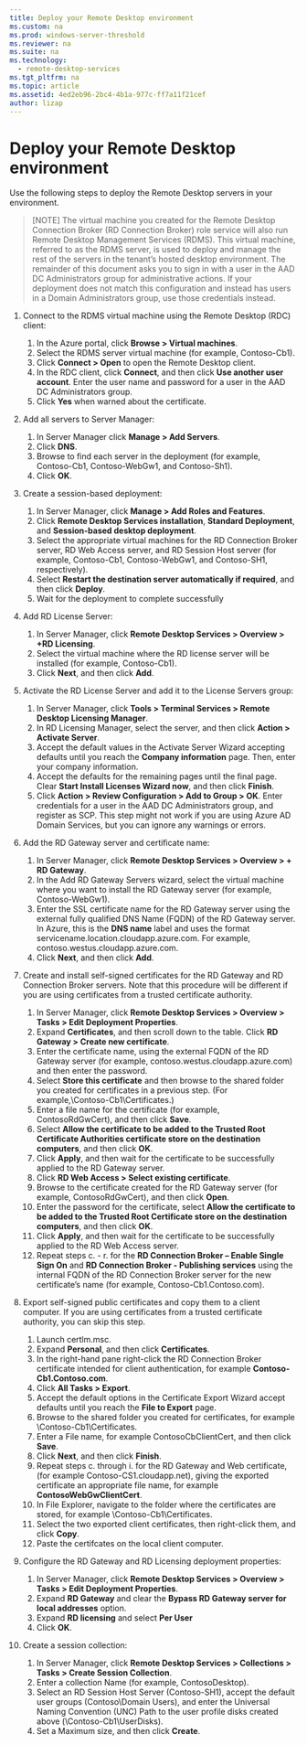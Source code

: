 ```yaml
---
title: Deploy your Remote Desktop environment
ms.custom: na
ms.prod: windows-server-threshold
ms.reviewer: na
ms.suite: na
ms.technology: 
  - remote-desktop-services
ms.tgt_pltfrm: na
ms.topic: article
ms.assetid: 4ed2eb96-2bc4-4b1a-977c-ff7a11f21cef
author: lizap
---
```

# Deploy your Remote Desktop environment
Use the following steps to deploy the Remote Desktop servers in your environment.  
  
>[NOTE] The virtual machine you created for the Remote Desktop Connection Broker (RD Connection Broker) role service will also run Remote Desktop Management Services (RDMS). This virtual machine, referred to as the RDMS server, is used to deploy and manage the rest of the servers in the tenant’s hosted desktop environment. The remainder of this document asks you to sign in with a user in the AAD DC Administrators group for administrative actions. If your deployment does not match this configuration and instead has users in a Domain Administrators group, use those credentials instead.  
  
1.	Connect to the RDMS virtual machine using the Remote Desktop (RDC) client:  
    1.	In the Azure portal, click **Browse > Virtual machines**.  
    2.	Select the RDMS server virtual machine (for example, Contoso-Cb1).  
    3.	Click **Connect > Open** to open the Remote Desktop client.  
    4.	In the RDC client, click **Connect**, and then click **Use another user account**. Enter the user name and password for a user in the AAD DC Administrators group.  
    5.	Click **Yes** when warned about the certificate.  
2.	Add all servers to Server Manager:  
    1.	In Server Manager click **Manage > Add Servers**.  
    2.	Click **DNS**.  
    3.	Browse to find each server in the deployment (for example, Contoso-Cb1, Contoso-WebGw1, and Contoso-Sh1).  
    4.	Click **OK**.  
3.	Create a session-based deployment:  
    1.	In Server Manager, click **Manage > Add Roles and Features**.  
    2.	Click **Remote Desktop Services installation**, **Standard Deployment**, and **Session-based desktop deployment**.  
    3.	Select the appropriate virtual machines for the RD Connection Broker server, RD Web Access server, and RD Session Host server (for example, Contoso-Cb1, Contoso-WebGw1, and Contoso-SH1, respectively).  
    4.	Select **Restart the destination server automatically if required**, and then click **Deploy**.  
    5.	Wait for the deployment to complete successfully  
4.	Add RD License Server:  
    1.	In Server Manager, click **Remote Desktop Services > Overview > +RD Licensing**.  
    2.	Select the virtual machine where the RD license server will be installed (for example, Contoso-Cb1).  
    3.	Click **Next**, and then click **Add**.  
      
5.	Activate the RD License Server and add it to the License Servers group:  
    1.	In Server Manager, click **Tools > Terminal Services > Remote Desktop Licensing Manager**.  
    2.	In RD Licensing Manager, select the server, and then click **Action > Activate Server**.  
    3.	Accept the default values in the Activate Server Wizard accepting defaults until you reach the **Company information** page. Then, enter your company information.  
    4.	Accept the defaults for the remaining pages until the final page. Clear **Start Install Licenses Wizard now**, and then click **Finish**.  
    5.	Click **Action > Review Configuration > Add to Group > OK**. Enter credentials for a user in the AAD DC Administrators group, and register as SCP. This step might not work if you are using Azure AD Domain Services, but you can ignore any warnings or errors.  
6.	Add the RD Gateway server and certificate name:  
    1.	In Server Manager, click **Remote Desktop Services > Overview > + RD Gateway**.  
    2.	In the Add RD Gateway Servers wizard, select the virtual machine where you want to install the RD Gateway server (for example, Contoso-WebGw1).  
    3.	Enter the SSL certificate name for the RD Gateway server using the external fully qualified DNS Name (FQDN) of the RD Gateway server. In Azure, this is the **DNS name** label and uses the format servicename.location.cloudapp.azure.com. For example, contoso.westus.cloudapp.azure.com.  
    4.	Click **Next**, and then click **Add**.  
7.	Create and install self-signed certificates for the RD Gateway and RD Connection Broker servers. Note that this procedure will be different if you are using certificates from a trusted certificate authority.    
    1.	In Server Manager, click **Remote Desktop Services > Overview > Tasks > Edit Deployment Properties**.  
    2.	Expand **Certificates**, and then scroll down to the table. Click **RD Gateway > Create new certificate**.  
    3.	Enter the certificate name, using the external FQDN of the RD Gateway server (for example, contoso.westus.cloudapp.azure.com) and then enter the password.  
    4.	Select **Store this certificate** and then browse to the shared folder you created for certificates in a previous step. (For example,\\Contoso-Cb1\Certificates.)  
    5.	Enter a file name for the certificate (for example, ContosoRdGwCert), and then click **Save**.  
    6.	Select **Allow the certificate to be added to the Trusted Root Certificate Authorities certificate store on the destination computers**, and then click **OK**.  
    7.	Click **Apply**, and then wait for the certificate to be successfully applied to the RD Gateway server.  
    8.	Click **RD Web Access > Select existing certificate**.  
    9.	Browse to the certificate created for the RD Gateway server (for example, ContosoRdGwCert), and then click **Open**.  
    10.	Enter the password for the certificate, select **Allow the certificate to be added to the Trusted Root Certificate store on the destination computers**, and then click **OK**.  
    11.	Click **Apply**, and then wait for the certificate to be successfully applied to the RD Web Access server.  
    12.	Repeat steps c. - r. for the **RD Connection Broker – Enable Single Sign On** and **RD Connection Broker - Publishing services** using the internal FQDN of the RD Connection Broker server for the new certificate’s name (for example, Contoso-Cb1.Contoso.com).  
8.	Export self-signed public certificates and copy them to a client computer. If you are using certificates from a trusted certificate authority, you can skip this step.  
    1.	Launch certlm.msc.  
    2.	Expand **Personal**, and then click **Certificates**.  
    3.	In the right-hand pane right-click the RD Connection Broker certificate intended for client authentication, for example **Contoso-Cb1.Contoso.com**.  
    4.	Click **All Tasks > Export**.  
    5.	Accept the default options in the Certificate Export Wizard accept defaults until you reach the **File to Export** page.  
    6.	Browse to the shared folder you created for certificates, for example \\Contoso-Cb1\Certificates.  
    7.	Enter a File name, for example ContosoCbClientCert, and then click **Save**.  
    8.	Click **Next**, and then click **Finish**.  
    9.	Repeat steps c. through i. for the RD Gateway and Web certificate, (for example Contoso-CS1.cloudapp.net), giving the exported certificate an appropriate file name, for example **ContosoWebGwClientCert**.  
    10.	In File Explorer, navigate to the folder where the certificates are stored, for example \\Contoso-Cb1\Certificates.  
    11.	Select the two exported client certificates, then right-click them, and click **Copy**.  
    12.	Paste the certifcates on the local client computer.  
9.	Configure the RD Gateway and RD Licensing deployment properties:  
    1.	In Server Manager, click **Remote Desktop Services > Overview > Tasks > Edit Deployment Properties**.  
    2.	Expand **RD Gateway** and clear the **Bypass RD Gateway server for local addresses** option.  
    3.	Expand **RD licensing** and select **Per User**  
    4.	Click **OK**.  
10.	Create a session collection:  
    1.	In Server Manager, click **Remote Desktop Services > Collections > Tasks > Create Session Collection**.  
    2.	Enter a collection Name (for example, ContosoDesktop).  
    3.  Select an RD Session Host Server (Contoso-SH1), accept the default user groups (Contoso\Domain Users), and enter the Universal Naming Convention (UNC) Path to the user profile disks created above (\\Contoso-Cb1\UserDisks).  
    4.  Set a Maximum size, and then click **Create**.  
  

